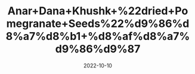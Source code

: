 ---
title: 'Anar+Dana+Khushk+%22dried+Pomegranate+Seeds%22%d9%86%d8%a7%d8%b1+%d8%af%d8%a7%d9%86%d9%87'
date: '2022-10-10' 
metatag: '' 
inventory: '0' 
draft: false 
# meta description 
shortDescripton: 'The%ef%bf%bdAnardana%ef%bf%bdjuice+helps+in+treating+osteoarthritis%2c+by+slowing+the+deterioration+of+cartilage.+It+can+be+effective+in+increasing+blood+flow+to+the+heart'
description: 'Spices'
longdescription: ''
featured: True
# product Price
price: '150.0'
# Product Short Description
shortDescription: 'The%ef%bf%bdAnardana%ef%bf%bdjuice+helps+in+treating+osteoarthritis%2c+by+slowing+the+deterioration+of+cartilage.+It+can+be+effective+in+increasing+blood+flow+to+the+heart'
productID: '584C59AF-9F2A-ED11-9968-005056B3A416'
type: 'products'
category: 'Spices' 
thumnailproduct: 'https://eraconnect.blob.core.windows.net/product-images/aminsaddiquidawakhana/584C59AF-9F2A-ED11-9968-005056B3A416.webp' 
images:
  - image: 'https://eraconnect.blob.core.windows.net/product-images/aminsaddiquidawakhana/584C59AF-9F2A-ED11-9968-005056B3A416.webp'  
Variants:
---